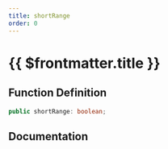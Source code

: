 ```yaml
---
title: shortRange
order: 0
---
```


# {{ $frontmatter.title }}

## Function Definition

```ts
public shortRange: boolean;
```

## Documentation

<!--@include: ./parts/shortRange.md-->
